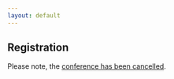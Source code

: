 ```yaml
---
layout: default
---
```


## Registration

Please note, the [conference has been
cancelled](/2015/04/01/cancelling-the-conference.html).
